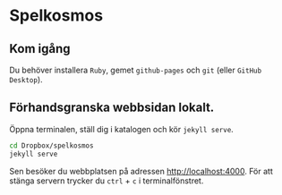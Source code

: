 # Spelkosmos

## Kom igång

Du behöver installera `Ruby`, gemet `github-pages` och `git` (eller `GitHub Desktop`).

## Förhandsgranska webbsidan lokalt.

Öppna terminalen, ställ dig i katalogen och kör `jekyll serve`.

```sh
cd Dropbox/spelkosmos
jekyll serve
```

Sen besöker du webbplatsen på adressen <http://localhost:4000>. För att stänga servern trycker du `ctrl` + `c` i terminalfönstret.
